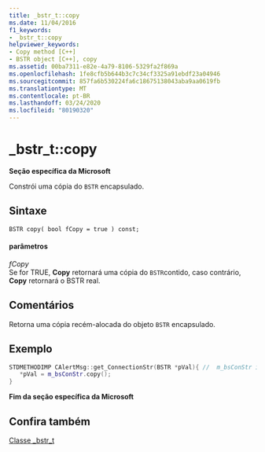 ```yaml
---
title: _bstr_t::copy
ms.date: 11/04/2016
f1_keywords:
- _bstr_t::copy
helpviewer_keywords:
- Copy method [C++]
- BSTR object [C++], copy
ms.assetid: 00ba7311-e82e-4a79-8106-5329fa2f869a
ms.openlocfilehash: 1fe8cfb5b644b3c7c34cf3325a91ebdf23a04946
ms.sourcegitcommit: 857fa6b530224fa6c18675138043aba9aa0619fb
ms.translationtype: MT
ms.contentlocale: pt-BR
ms.lasthandoff: 03/24/2020
ms.locfileid: "80190320"
---
```

# <a name="_bstr_tcopy"></a>_bstr_t::copy

**Seção específica da Microsoft**

Constrói uma cópia do `BSTR` encapsulado.

## <a name="syntax"></a>Sintaxe

```
BSTR copy( bool fCopy = true ) const;
```

#### <a name="parameters"></a>parâmetros

*fCopy*<br/>
Se for TRUE, **Copy** retornará uma cópia do `BSTR`contido, caso contrário, **Copy** retornará o BSTR real.

## <a name="remarks"></a>Comentários

Retorna uma cópia recém-alocada do objeto `BSTR` encapsulado.

## <a name="example"></a>Exemplo

```cpp
STDMETHODIMP CAlertMsg::get_ConnectionStr(BSTR *pVal){ //  m_bsConStr is _bstr_t
   *pVal = m_bsConStr.copy();
}
```

**Fim da seção específica da Microsoft**

## <a name="see-also"></a>Confira também

[Classe _bstr_t](../cpp/bstr-t-class.md)
